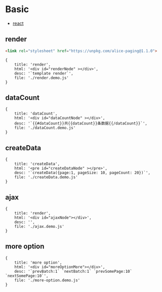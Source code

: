 # Basic

- [react](https://fast-flow.github.io/paging.react)

## render

````html
<link rel="stylesheet" href="https://unpkg.com/alice-paging@1.1.0">
````

````demo
{
    title: 'render',
    html: '<div id="renderNode" ></div>',
    desc: '`template render`',
    file: './render.demo.js'
}
````

## dataCount

````demo
{
    title: 'dataCount',
    html: '<div id="dataCountNode" ></div>',
    desc: '`{{#dataCount}}共{{dataCount}}条数据{{/dataCount}}`',
    file: './dataCount.demo.js'
}
````

## createData

````demo
{
    title: 'createData',
    html: '<pre id="createDataNode" ></pre>',
    desc: '`createData({page:1, pageSize: 10, pageCount: 20})`',
    file: './createData.demo.js'
}
````


## ajax

````demo
{
    title: 'render',
    html: '<div id="ajaxNode"></div>',
    desc: '',
    file: './ajax.demo.js'
}
````

## more option


````demo
{
    title: 'more option',
    html: '<div id="moreOptionMore"></div>',
    desc: '`prevBatch:1` `nextBatch:1` `prevSomePage:10` `nextSomePage:10`',
    file: './more-option.demo.js'
}
````
